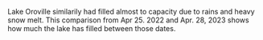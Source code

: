 Lake Oroville similarily had filled almost to capacity due to rains and heavy snow melt. This comparison from Apr 25. 2022 and Apr. 28, 2023 shows how much the lake has filled between those dates.

